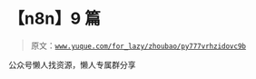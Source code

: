# 【n8n】9 篇

> 原文：[`www.yuque.com/for_lazy/zhoubao/py777vrhzidovc9b`](https://www.yuque.com/for_lazy/zhoubao/py777vrhzidovc9b)

公众号懒人找资源，懒人专属群分享